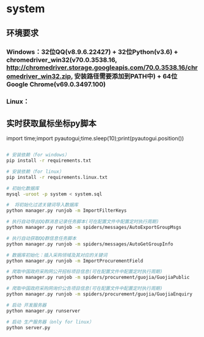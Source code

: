 system
=====================

## 环境要求
### Windows：32位QQ(v8.9.6.22427) + 32位Python(v3.6) + chromedriver_win32(v70.0.3538.16, http://chromedriver.storage.googleapis.com/70.0.3538.16/chromedriver_win32.zip, 安装路径需要添加到PATH中) + 64位Google Chrome(v69.0.3497.100)
### Linux：

## 实时获取鼠标坐标py脚本
import time;import pyautogui;time.sleep(10);print(pyautogui.position())

```bash

# 安装依赖（for windows）
pip install -r requirements.txt

# 安装依赖（for linux）
pip install -r requirements.linux.txt

# 初始化数据库
mysql -uroot -p system < system.sql

#  将初始化过滤关键词导入数据库
python manager.py runjob -m ImportFilterKeys

# 执行自动导出QQ群消息记录任务脚本(可在配置文件中配置定时执行周期)
python manager.py runjob -m spiders/messages/AutoExportGroupMsgs

# 执行自动获取QQ群信息任务脚本
python manager.py runjob -m spiders/messages/AutoGetGroupInfo

# 数据库初始化：插入采购领域及其对应的关键词
python manager.py runjob -m ImportProcurementField

# 爬取中国政府采购网公开招标项目信息(可在配置文件中配置定时执行周期)
python manager.py runjob -m spiders/procurement/guojia/GuojiaPublic

# 爬取中国政府采购网询价公告项目信息(可在配置文件中配置定时执行周期)
python manager.py runjob -m spiders/procurement/guojia/GuojiaEnquiry

# 启动 开发服务器
python manager.py runserver

# 启动 生产服务器（only for linux）
python server.py

```
